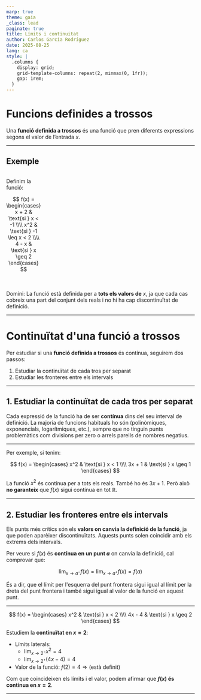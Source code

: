 ```yaml
---
marp: true
theme: gaia
_class: lead
paginate: true
title: Límits i continuitat
author: Carlos García Rodríguez
date: 2025-08-25
lang: ca
style: |
  .columns {
    display: grid;
    grid-template-columns: repeat(2, minmax(0, 1fr));
    gap: 1rem;
  }
---
```


<!-- Incluimos JSXGraph -->
<link rel="stylesheet" href="https://cdnjs.cloudflare.com/ajax/libs/jsxgraph/1.4.0/jsxgraph.css" />
<script src="https://cdnjs.cloudflare.com/ajax/libs/jsxgraph/1.4.0/jsxgraphcore.js"></script>

# Funcions definides a trossos

Una **funció definida a trossos** és una funció que pren diferents expressions segons el valor de l’entrada $x$.

---

## Exemple

<div class="columns">
<div>

Definim la funció:

$$
f(x) =
\begin{cases}
x + 2 & \text{si } x < -1 \\\\
x^2 & \text{si } -1 \leq x < 2 \\\\
4 - x & \text{si } x \geq 2
\end{cases}
$$

</div>
<div>

<div id="jxgbox-piecwise" class="jxgbox" style="width:500px; height:300px; margin: 0 auto;"></div>
<script>
  const board = JXG.JSXGraph.initBoard('jxgbox-piecwise', {
    boundingbox: [-5, 5, 5, -2],
    axis: true,
    showNavigation: true,
    showCopyright: false
  });
  // f(x) = x + 2, per x < -1
  board.create('functiongraph', [
    function (x) { return x + 2; },
    -5, -1
  ], {
    strokeColor: 'blue'
  });
  // f(x) = x^2, per -1 <= x < 2
  board.create('functiongraph', [
    function (x) { return x * x; },
    -1, 2
  ], {
    strokeColor: 'green'
  });
  // f(x) = 4 - x, per x >= 2
  board.create('functiongraph', [
    function (x) { return 4 - x; },
    2, 5
  ], {
    strokeColor: 'orange'
  });
  // Cercles buits i plens per marcar continuïtat
  board.create('point', [-1, 1], {face: 'o', size: 3, fixed: true, color: 'blue'});  // punt obert
  board.create('point', [-1, 1], {size: 1, fixed: true, color: 'green'});  // ajuda pel segment
  board.create('point', [2, 4], {face: 'o', size: 3, fixed: true, strokeColor: 'green', fillColor: 'white'});  // punt obert
  board.create('point', [2, 2], {size: 3, fixed: true, color: 'orange'});  // punt tancat
</script>

</div>
</div>

Domini: La funció està definida per a **tots els valors de** $x$, ja que cada cas cobreix una part del conjunt dels reals i no hi ha cap discontinuïtat de definició.

---

# Continuïtat d'una funció a trossos

Per estudiar si una **funció definida a trossos** és contínua, seguirem dos passos:

1. Estudiar la continuïtat de cada tros per separat
2. Estudiar les fronteres entre els intervals

---

## 1. Estudiar la continuïtat de cada tros per separat

Cada expressió de la funció ha de ser **contínua** dins del seu interval de definició. La majoria de funcions habituals ho són (polinòmiques, exponencials, logarítmiques, etc.), sempre que no tinguin punts problemàtics com divisions per zero o arrels parells de nombres negatius.

---

Per exemple, si tenim:

$$
f(x) =
\begin{cases}
x^2 & \text{si } x < 1 \\\\
3x + 1 & \text{si } x \geq 1
\end{cases}
$$

La funció $x^2$ és contínua per a tots els reals. També ho és $3x + 1$. Però això **no garanteix** que $f(x)$ sigui contínua en tot $\mathbb{R}$.

---

## 2. Estudiar les fronteres entre els intervals

Els punts més crítics són els **valors on canvia la definició de la funció**, ja que poden aparèixer discontinuïtats. Aquests punts solen coincidir amb els extrems dels intervals.

Per veure si $f(x)$ és **contínua en un punt $a$** on canvia la definició, cal comprovar que:

$$\lim_{x \to a^-} f(x) = \lim_{x \to a^+} f(x) = f(a)$$

És a dir, que el límit per l'esquerra del punt frontera sigui igual al límit per la dreta del punt frontera i també sigui igual al valor de la funció en aquest punt.

---

$$
f(x) =
\begin{cases}
x^2 & \text{si } x < 2 \\\\
4x - 4 & \text{si } x \geq 2
\end{cases}
$$

Estudiem la **continuïtat en $x = 2$**:

- Límits laterals:
  - $\lim_{x \to 2^-} x^2 = 4$
  - $\lim_{x \to 2^+} (4x - 4) = 4$
- Valor de la funció: $f(2) = 4 \Rightarrow \text{(està definit)}$

Com que coincideixen els límits i el valor, podem afirmar que **$f(x)$ és contínua en $x = 2$**.

---

<div id="jxg-discontinua" class="jxgbox" style="width: 500px; height: 300px; margin: auto;"></div>
<script type="text/javascript">
  const board1 = JXG.JSXGraph.initBoard('jxg-discontinua', {
    boundingbox: [-1, 10, 5, -2],
    axis: true,
    showCopyright: false,
    showNavigation: false,
    pan: { enabled: true, needTwoFingers: false }
  });
  // Primer tros: f(x) = x^2, per a x < 2
  board1.create('functiongraph', [
    function(x) { return x*x; },
    -1, 2
  ], {strokeColor: 'blue'});
  // Punt buit (x = 2, y = 4), no definit al primer tros
  board1.create('point', [2, 4], {
    face: 'o',
    fillColor: 'white',
    strokeColor: 'blue',
    fixed: true,
    name: ''
  });
  // Segon tros: f(x) = x + 1, per a x ≥ 2
  board1.create('functiongraph', [
    function(x) { return 4*x-4; },
    2, 5
  ], {strokeColor: 'red'});
  // Punt tancat (x = 2, y = 3), valor real del segon tros
  board1.create('point', [2, 4], {
    size: 1,
    face: 'o',
    fillColor: 'red',
    strokeColor: 'red',
    fixed: true,
    name: ''
  });
</script>
